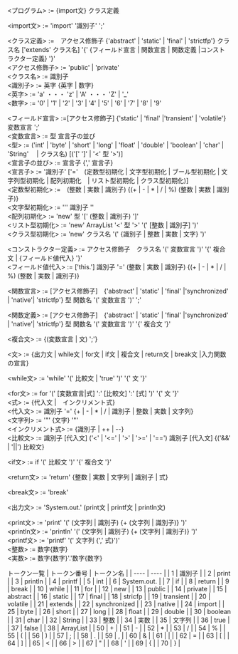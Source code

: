 <プログラム> := {import文} クラス定義  

<import文> := 'import' '識別子' ';'  

<クラス定義> :=　アクセス修飾子 {'abstract' | 'static' | 'final' | 'strictfp'} クラス名  ['extends' クラス名] '{' {フィールド宣言 | 関数宣言 | 関数定義 |コンストラクター定義} '}'  
<アクセス修飾子> := 'public' | 'private'  
<クラス名> := 識別子  
<識別子> := 英字 {英字 | 数字}  
<英字> := 'a' ・・・ 'z' | 'A' ・・・ 'Z' | '_'  
<数字> := '0' | '1' | '2' | '3' | '4' | '5' | '6' | '7' | '8' | '9'  

<フィールド宣言> :=[アクセス修飾子] {'static' | 'final' |'transient' | 'volatile'} 変数宣言 ';'  
<変数宣言> := 型 宣言子の並び  
<型> := ('int' | 'byte' | 'short' | 'long' | 'float' | 'double' | 'boolean' | 'char' | 'String'　 | クラス名) [('[' ']' | '<' 型 '>')]  
<宣言子の並び> := 宣言子 {',' 宣言子}  
<宣言子> := '識別子' ['='　(定数型初期化 | 文字型初期化 | ブール型初期化 | 文字列型初期化 | 配列初期化　| リスト型初期化 | クラス型初期化)]  
<定数型初期化> :=　(整数 | 実数 | 識別子) {(+ | - | * | / | %) (整数 | 実数 | 識別子)}  
<文字型初期化> := '\'' 識別子 '\'  
<配列初期化> := 'new' 型 '[' (整数 | 識別子) ']'  
<リスト型初期化> := 'new' ArrayList '<' 型 '>' '(' [整数 | 識別子] ')'   
<クラス型初期化> := 'new' クラス名 '(' {識別子 | 整数 | 実数 | 文字} ')'  

<コンストラクター定義> := アクセス修飾子　クラス名 '(' 変数宣言 ')' '{' 複合文 | {フィールド値代入} '}'  
<フィールド値代入> := ['this.'] 識別子 '=' (整数 | 実数 | 識別子) {(+ | - | * | / | %) (整数 | 実数 | 識別子)}  

<関数宣言> := [アクセス修飾子]　{'abstract' | 'static' | 'final' |'synchronized' | 'native'| 'strictfp'} 型 関数名 '(' 変数宣言 ')' ';'  

<関数定義> := [アクセス修飾子]　{'abstract' | 'static' | 'final' |'synchronized' | 'native'| 'strictfp'} 型 関数名 '(' 変数宣言 ')' '{' 複合文 '}'  

<複合文> := {(変数宣言 | 文) ';'}  

<文> := {出力文 | while文 | for文 | if文 | 複合文 | return文 | break文 |入力関数の宣言}  

<while文> := 'while' '(' 比較文 | 'true' ')' '{' 文 '}'  

<for文> := for '(' [変数宣言|式] ':' [比較文] ':' [式] ')' '{' 文 '}'  
<式> := {代入文 |　インクリメント式}  
<代入文> := 識別子 '=' {+ | - | * | / | 識別子 | 整数 | 実数 | 文字列}  
<文字列> := '\"'  {文字} '\"'  
<インクリメント式> := {識別子 | ++ | --}  
<比較文> := 識別子 [代入文] ('<' | '<=' | '>' | '>=' | '==') 識別子 [代入文] {('&&' | '||') 比較文}  

<if文> := if '(' 比較文 ')' '{' 複合文 '}'  

<return文> := 'return' {整数 | 実数 | 文字列 | 識別子 | 式}  

<break文> := 'break'  

<出力文> := 'System.out.' (print文 | printf文 | println文)  

<print文> := 'print' '(' (文字列 | 識別子) {+ (文字列 | 識別子)} ')'  
<println文> := 'println' '(' (文字列 | 識別子) {+ (文字列 | 識別子)} ')'  
<printf文> := 'printf' '(' 文字列  {',' 式}')'  
<整数> := 数字{数字}  
<実数> := 数字{数字}'\.'数字{数字}  

トークン一覧
| トークン番号 | トークン名 |
| ---- | ---- |
| 1 | 識別子 |
| 2 | print |
| 3 | println |
| 4 | printf |
| 5 | int |
| 6 | System.out. |
| 7 | if |
| 8 | return |
| 9 | break |
| 10 | while |
| 11 | for |
| 12 | new |
| 13 | public |
| 14 | private |
| 15 | abstract |
| 16 | static |
| 17 | final |
| 18 | stricfp |
| 19 | transient |
| 20 | volatile |
| 21 | extends |
| 22 | synchronized |
| 23 | native |
| 24 | import |
| 25 | byte |
| 26 | short |
| 27 | long |
| 28 | float |
| 29 | double |
| 30 | boolean |
| 31 | char |
| 32 | String |
| 33 | 整数 |
| 34 | 実数 |
| 35 | 文字列 |
| 36 | true |
| 37 | false |
| 38 | ArrayList |
| 50 | + |
| 51 | - |
| 52 | * |
| 53 | / |
| 54 | % |
| 55 | ( |
| 56 | ) |
| 57 | ; |
| 58 | . |
| 59 | , |
| 60 | & |
| 61 | | |
| 62 | = |
| 63 | [ |
| 64 | ] |
| 65 | < |
| 66 | > |
| 67 | " |
| 68 | ' |
| 69 | { |
| 70 | } |
